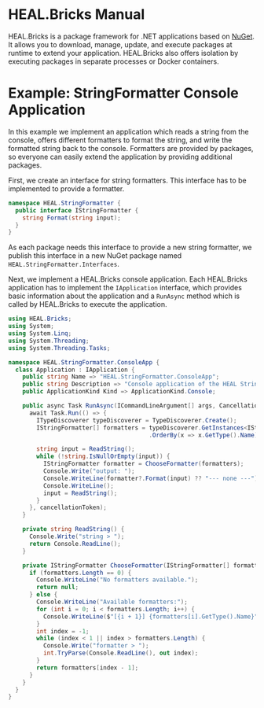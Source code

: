 # HEAL.Bricks Manual
HEAL.Bricks is a package framework for .NET applications based on [NuGet](https://nuget.org). It allows you to download, manage, update, and execute packages at runtime to extend your application. HEAL.Bricks also offers isolation by executing packages in separate processes or Docker containers.


# Example: StringFormatter Console Application
In this example we implement an application which reads a string from the console, offers different formatters to format the string, and write the formatted string back to the console. Formatters are provided by packages, so everyone can easily extend the application by providing additional packages.

First, we create an interface for string formatters. This interface has to be implemented to provide a formatter.
```csharp
namespace HEAL.StringFormatter {
  public interface IStringFormatter {
    string Format(string input);
  }
}
```
As each package needs this interface to provide a new string formatter, we publish this interface in a new NuGet package named `HEAL.StringFormatter.Interfaces`.

Next, we implement a HEAL.Bricks console application. Each HEAL.Bricks application has to implement the `IApplication` interface, which provides basic information about the application and a `RunAsync` method which is called by HEAL.Bricks to execute the application.

```csharp
using HEAL.Bricks;
using System;
using System.Linq;
using System.Threading;
using System.Threading.Tasks;

namespace HEAL.StringFormatter.ConsoleApp {
  class Application : IApplication {
    public string Name => "HEAL.StringFormatter.ConsoleApp";
    public string Description => "Console application of the HEAL String Formatter.";
    public ApplicationKind Kind => ApplicationKind.Console;

    public async Task RunAsync(ICommandLineArgument[] args, CancellationToken cancellationToken) {
      await Task.Run(() => {
        ITypeDiscoverer typeDiscoverer = TypeDiscoverer.Create();
        IStringFormatter[] formatters = typeDiscoverer.GetInstances<IStringFormatter>()
                                        .OrderBy(x => x.GetType().Name).ToArray();

        string input = ReadString();
        while (!string.IsNullOrEmpty(input)) {
          IStringFormatter formatter = ChooseFormatter(formatters);
          Console.Write("output: ");
          Console.WriteLine(formatter?.Format(input) ?? "--- none ---");
          Console.WriteLine();
          input = ReadString();
        }
      }, cancellationToken);
    }

    private string ReadString() {
      Console.Write("string > ");
      return Console.ReadLine();
    }

    private IStringFormatter ChooseFormatter(IStringFormatter[] formatters) {
      if (formatters.Length == 0) {
        Console.WriteLine("No formatters available.");
        return null;
      } else {
        Console.WriteLine("Available formatters:");
        for (int i = 0; i < formatters.Length; i++) {
          Console.WriteLine($"[{i + 1}] {formatters[i].GetType().Name}");
        }
        int index = -1;
        while (index < 1 || index > formatters.Length) {
          Console.Write("formatter > ");
          int.TryParse(Console.ReadLine(), out index);
        }
        return formatters[index - 1];
      }
    }
  }
}
```
